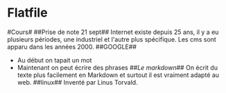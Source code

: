 # Flatfile
#Cours#
##Prise de note 21 sept##
Internet existe depuis 25 ans, il y a eu plusieurs périodes, une industriel et l'autre plus spécifique.
Les cms sont apparu dans les années 2000. 
##GOOGLE##
- Au début on tapait un mot
- Maintenant on peut écrire des phrases
##*Le markdown*##
On écrit du texte plus facilement en Markdown et surtout il est vraiment adapté au web. 
##linux##
Inventé par Linus Torvald. 